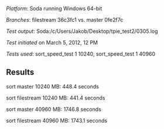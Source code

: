 *Platform*: Soda running Windows 64-bit

*Branches*: filestream 36c3fc1 vs. master 0fe2f7c

*Test output*: Soda:/c/Users/Jakob/Desktop/tpie_test2/0305.log

*Test initiated* on March 5, 2012, 12 PM

*Tests used*: sort_speed_test 1 10240, sort_speed_test 1 40960

Results
-------

sort master 10240 MB: 448.4 seconds

sort filestream 10240 MB: 441.4 seconds

sort master 40960 MB: 1746.8 seconds

sort filestream 40960 MB: 1743.1 seconds
